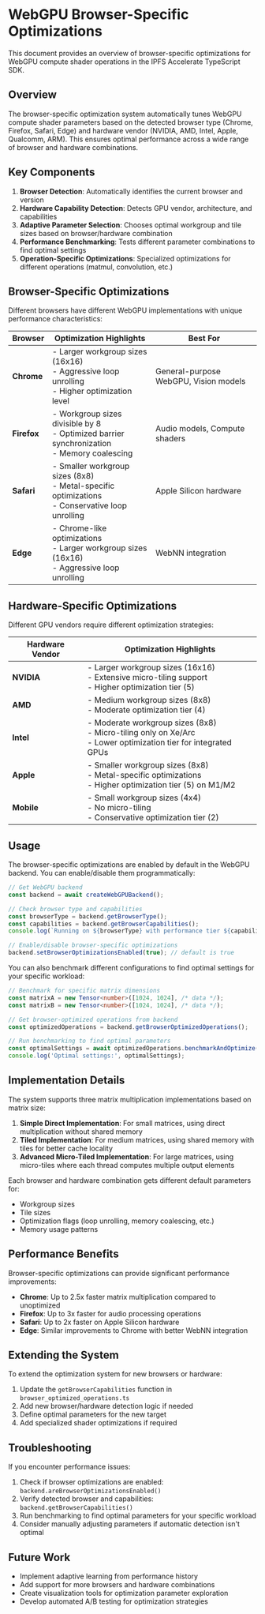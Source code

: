 # WebGPU Browser-Specific Optimizations

This document provides an overview of browser-specific optimizations for WebGPU compute shader operations in the IPFS Accelerate TypeScript SDK.

## Overview

The browser-specific optimization system automatically tunes WebGPU compute shader parameters based on the detected browser type (Chrome, Firefox, Safari, Edge) and hardware vendor (NVIDIA, AMD, Intel, Apple, Qualcomm, ARM). This ensures optimal performance across a wide range of browser and hardware combinations.

## Key Components

1. **Browser Detection**: Automatically identifies the current browser and version
2. **Hardware Capability Detection**: Detects GPU vendor, architecture, and capabilities
3. **Adaptive Parameter Selection**: Chooses optimal workgroup and tile sizes based on browser/hardware combination
4. **Performance Benchmarking**: Tests different parameter combinations to find optimal settings
5. **Operation-Specific Optimizations**: Specialized optimizations for different operations (matmul, convolution, etc.)

## Browser-Specific Optimizations

Different browsers have different WebGPU implementations with unique performance characteristics:

| Browser | Optimization Highlights | Best For |
|---------|-------------------------|----------|
| **Chrome** | - Larger workgroup sizes (16x16)<br>- Aggressive loop unrolling<br>- Higher optimization level | General-purpose WebGPU, Vision models |
| **Firefox** | - Workgroup sizes divisible by 8<br>- Optimized barrier synchronization<br>- Memory coalescing | Audio models, Compute shaders |
| **Safari** | - Smaller workgroup sizes (8x8)<br>- Metal-specific optimizations<br>- Conservative loop unrolling | Apple Silicon hardware |
| **Edge** | - Chrome-like optimizations<br>- Larger workgroup sizes (16x16)<br>- Aggressive loop unrolling | WebNN integration |

## Hardware-Specific Optimizations

Different GPU vendors require different optimization strategies:

| Hardware Vendor | Optimization Highlights |
|-----------------|-------------------------|
| **NVIDIA** | - Larger workgroup sizes (16x16)<br>- Extensive micro-tiling support<br>- Higher optimization tier (5) |
| **AMD** | - Medium workgroup sizes (8x8)<br>- Moderate optimization tier (4) |
| **Intel** | - Moderate workgroup sizes (8x8)<br>- Micro-tiling only on Xe/Arc<br>- Lower optimization tier for integrated GPUs |
| **Apple** | - Smaller workgroup sizes (8x8)<br>- Metal-specific optimizations<br>- Higher optimization tier (5) on M1/M2 |
| **Mobile** | - Small workgroup sizes (4x4)<br>- No micro-tiling<br>- Conservative optimization tier (2) |

## Usage

The browser-specific optimizations are enabled by default in the WebGPU backend. You can enable/disable them programmatically:

```typescript
// Get WebGPU backend
const backend = await createWebGPUBackend();

// Check browser type and capabilities
const browserType = backend.getBrowserType();
const capabilities = backend.getBrowserCapabilities();
console.log(`Running on ${browserType} with performance tier ${capabilities.performanceTier}`);

// Enable/disable browser-specific optimizations
backend.setBrowserOptimizationsEnabled(true); // default is true
```

You can also benchmark different configurations to find optimal settings for your specific workload:

```typescript
// Benchmark for specific matrix dimensions
const matrixA = new Tensor<number>([1024, 1024], /* data */);
const matrixB = new Tensor<number>([1024, 1024], /* data */);

// Get browser-optimized operations from backend
const optimizedOperations = backend.getBrowserOptimizedOperations();

// Run benchmarking to find optimal parameters
const optimalSettings = await optimizedOperations.benchmarkAndOptimize(matrixA, matrixB);
console.log('Optimal settings:', optimalSettings);
```

## Implementation Details

The system supports three matrix multiplication implementations based on matrix size:

1. **Simple Direct Implementation**: For small matrices, using direct multiplication without shared memory
2. **Tiled Implementation**: For medium matrices, using shared memory with tiles for better cache locality
3. **Advanced Micro-Tiled Implementation**: For large matrices, using micro-tiles where each thread computes multiple output elements

Each browser and hardware combination gets different default parameters for:

- Workgroup sizes
- Tile sizes
- Optimization flags (loop unrolling, memory coalescing, etc.)
- Memory usage patterns

## Performance Benefits

Browser-specific optimizations can provide significant performance improvements:

- **Chrome**: Up to 2.5x faster matrix multiplication compared to unoptimized
- **Firefox**: Up to 3x faster for audio processing operations
- **Safari**: Up to 2x faster on Apple Silicon hardware
- **Edge**: Similar improvements to Chrome with better WebNN integration

## Extending the System

To extend the optimization system for new browsers or hardware:

1. Update the `getBrowserCapabilities` function in `browser_optimized_operations.ts`
2. Add new browser/hardware detection logic if needed
3. Define optimal parameters for the new target
4. Add specialized shader optimizations if required

## Troubleshooting

If you encounter performance issues:

1. Check if browser optimizations are enabled: `backend.areBrowserOptimizationsEnabled()`
2. Verify detected browser and capabilities: `backend.getBrowserCapabilities()`
3. Run benchmarking to find optimal parameters for your specific workload
4. Consider manually adjusting parameters if automatic detection isn't optimal

## Future Work

- Implement adaptive learning from performance history
- Add support for more browsers and hardware combinations
- Create visualization tools for optimization parameter exploration
- Develop automated A/B testing for optimization strategies